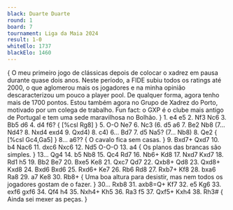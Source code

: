 ```yaml
---
black: Duarte Duarte
round: 1
board: 7
tournament: Liga da Maia 2024
result: 1-0
whiteElo: 1737
blackElo: 1460
---
```


{ O meu primeiro jogo de clássicas depois de colocar o xadrez em pausa durante quase dois anos. Neste período, a FIDE subiu todos os ratings até 2000, o que aglomerou mais os jogadores e na minha opinião descaracterizou um pouco a player pool. De qualquer forma, agora tenho mais de 1700 pontos. Estou também agora no Grupo de Xadrez do Porto, motivado por um colega de trabalho. Fun fact: o GXP é o clube mais antigo de Portugal e tem uma sede maravilhosa no Bolhão. } 1. e4 e5 2. Nf3 Nc6 3. Bb5 d6 4. d4 f6? { [%csl Rg8] } 5. O-O Ne7 6. Nc3 (6. d5 a6 7. Be2 Nb8 (7... Nd4? 8. Nxd4 exd4 9. Qxd4) 8. c4) 6... Bd7 7. d5 Na5? (7... Nb8) 8. Qe2 { [%csl Gc4,Ga5] } 8... a6?? { O cavalo fica sem casas. } 9. Bxd7+ Qxd7 10. b4 Nac6 11. dxc6 Nxc6 12. Nd5 O-O-O 13. a4 { Os planos das brancas são simples. } 13... Qg4 14. b5 Nb8 15. Qc4 Rd7 16. Nb6+ Kd8 17. Nxd7 Kxd7 18. Rd1 h5 19. Bb2 Be7 20. Bxe5 Ke8 21. Qxc7 Qd7 22. Qxb8+ Qd8 23. Qxd8+ Kxd8 24. Bxd6 Bxd6 25. Rxd6+ Ke7 26. Rb6 Rd8 27. Rxb7+ Kf8 28. bxa6 Ra8 29. a7 Ke8 30. Rb8+ { Uma boa altura para desistir, mas nem todos os jogadores gostam de o fazer. } 30... Rxb8 31. axb8=Q+ Kf7 32. e5 Kg6 33. exf6 gxf6 34. Qf4 h4 35. Nxh4+ Kh5 36. Ra3 f5 37. Qxf5+ Kxh4 38. Rh3# { Ainda sei mexer as peças. }
